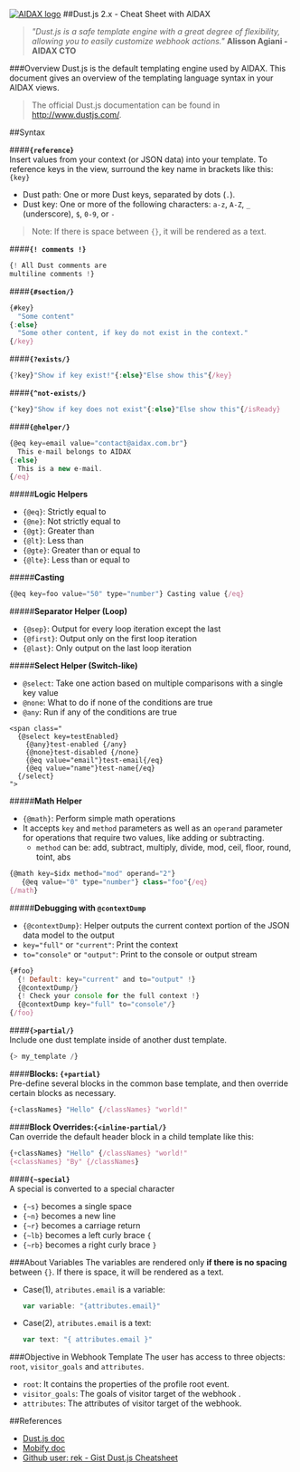 [![AIDAX logo](https://raw.githubusercontent.com/astfarias/aidax/master/files/logo/logo2-less.png)](http://aidaxbi.com/)
##Dust.js 2.x - Cheat Sheet with AIDAX
>*"Dust.js is a safe template engine with a great degree of flexibility, allowing you to easily customize webhook actions."*
>**Alisson Agiani - AIDAX CTO**

###Overview
Dust.js is the default templating engine used by AIDAX. This document gives an overview of the templating language syntax in your AIDAX views.

> The official Dust.js documentation can be found in http://www.dustjs.com/.

##Syntax  

####**`{reference}`**   
Insert values from your context (or JSON data) into your template.
To reference keys in the view, surround the key name in brackets like this: `{key}`  

 - Dust path: One or more Dust keys, separated by dots (`.`).
 - Dust key: One or more of the following characters: `a-z`, `A-Z`, `_` (underscore), `$`, `0-9`, or `-`
>Note: If there is space between `{}`, it will be rendered as a text.  

####**`{! comments !}`**  

```javascript
{! All Dust comments are
multiline comments !}
```  

####**`{#section/}`**  

```javascript
{#key}
  "Some content"
{:else}
  "Some other content, if key do not exist in the context."
{/key}
```  

####**`{?exists/}`**  

```javascript
{?key}"Show if key exist!"{:else}"Else show this"{/key}
```

####**`{^not-exists/}`**  

```javascript
{^key}"Show if key does not exist"{:else}"Else show this"{/isReady}
```

####**`{@helper/}`**   

```javascript
{@eq key=email value="contact@aidax.com.br"}
  This e-mail belongs to AIDAX
{:else}
  This is a new e-mail.
{/eq}

```

#####**Logic Helpers**   

 - `{@eq}`: Strictly equal to
 - `{@ne}`: Not strictly equal to
 - `{@gt}`: Greater than
 - `{@lt}`: Less than
 - `{@gte}`: Greater than or equal to
 - `{@lte}`: Less than or equal to

#####**Casting**
```javascript
{@eq key=foo value="50" type="number"} Casting value {/eq}
```
#####**Separator Helper (Loop)**  

 - `{@sep}`: Output for every loop iteration except the last
 - `{@first}`: Output only on the first loop iteration
 - `{@last}`: Only output on the last loop iteration

#####**Select Helper (Switch-like)**  

- `@select`: Take one action based on multiple comparisons with a single key value
- `@none`:  What to do if none of the conditions are true
- `@any`: Run if any of the conditions are true

```
<span class="
  {@select key=testEnabled}
    {@any}test-enabled {/any}
    {@none}test-disabled {/none}
    {@eq value="email"}test-email{/eq}
    {@eq value="name"}test-name{/eq}
  {/select}
">
```
#####**Math Helper**  

- `{@math}`: Perform simple math operations
-  It accepts `key` and `method` parameters as well as an `operand` parameter for operations that require two values, like adding or subtracting.
	- `method` can be: add, subtract, multiply, divide, mod, ceil, floor, round, toint, abs  

```javascript
{@math key=$idx method="mod" operand="2"}
   {@eq value="0" type="number"} class="foo"{/eq}
{/math}
```
#####**Debugging with `@contextDump`**  

 - `{@contextDump}`: Helper outputs the current context portion of the JSON data model to the output 
 - `key="full"` or `"current"`: Print the context
 - `to="console"` or `"output"`: Print to the console or output stream

```javascript
{#foo}
  {! Default: key="current" and to="output" !}
  {@contextDump/}
  {! Check your console for the full context !}
  {@contextDump key="full" to="console"/}
{/foo}
```

####**`{>partial/}`**  
Include one dust template inside of another dust template.
```javascript
{> my_template /}
```

####**Blocks: `{+partial}`**  
Pre-define several blocks in the common base template, and then override certain blocks as necessary.  

```javascript
{+classNames} "Hello" {/classNames} "world!"
```

####**Block Overrides:`{<inline-partial/}`**   
Can override the default header block in a child template like this:

```javascript
{+classNames} "Hello" {/classNames} "world!"
{<classNames} "By" {/classNames}
```

####**`{~special}`**  
A special is converted to a special character  

 - `{~s}` becomes a single space
 - `{~n}` becomes a new line
 - `{~r}` becomes a carriage return
 - `{~lb}` becomes a left curly brace `{`
 - `{~rb}` becomes a right curly brace `}`


###About Variables
The variables are rendered only **if there is no spacing** between `{}`. If there is space, it will be rendered as a text.  

 - Case(1), `atributes.email` is a variable:

	```javascript
    var variable: "{attributes.email}"	
	```
	
 - Case(2), `atributes.email` is a text:  
 
	```javascript
	var text: "{ attributes.email }"  
	```  
	  	
###Objective in Webhook Template
The user has access to three objects: `root`, `visitor_goals` and `attributes`.

 * `root`: It contains the properties of the profile root event.   
 * `visitor_goals`: The goals of visitor target of the webhook .   
 * `attributes`: The attributes of visitor target of the webhook.   

##References

* [Dust.js doc](http://www.dustjs.com/docs/)
* [Mobify doc](http://adaptivejs.mobify.com/v2.0/docs/)
* [Github user: rek - Gist Dust.js Cheatsheet ](https://gist.github.com/rek/f18a7e38b8e4e3686584)